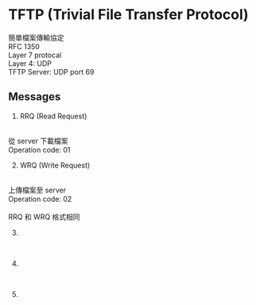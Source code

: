 # TFTP (Trivial File Transfer Protocol)

簡單檔案傳輸協定
<br/>
RFC 1350
<br/>
Layer 7 protocal
<br/>
Layer 4: UDP
<br/>
TFTP Server: UDP port 69
<br/>

## Messages
1. RRQ (Read Request)
<br/>
從 server 下載檔案
<br/>
Operation code: 01
<br/>

2. WRQ (Write Request)
<br/>
上傳檔案至 server
<br/>
Operation code: 02
<br/>
<br/>
RRQ 和 WRQ 格式相同

3. 
<br/>

4. 
<br/>

5. 
<br/>
